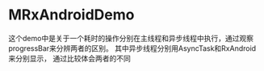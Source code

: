 # MRxAndroidDemo
这个demo中是关于一个耗时的操作分别在主线程和异步线程中执行，通过观察progressBar来分辨两者的区别。 其中异步线程分别用AsyncTask和RxAndroid来分别显示，
通过比较体会两者的不同
